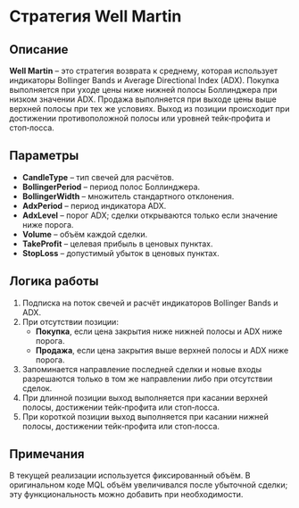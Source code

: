 # Стратегия Well Martin

## Описание

**Well Martin** – это стратегия возврата к среднему, которая использует индикаторы Bollinger Bands и Average Directional Index (ADX). Покупка выполняется при уходе цены ниже нижней полосы Боллинджера при низком значении ADX. Продажа выполняется при выходе цены выше верхней полосы при тех же условиях. Выход из позиции происходит при достижении противоположной полосы или уровней тейк‑профита и стоп‑лосса.

## Параметры

- **CandleType** – тип свечей для расчётов.
- **BollingerPeriod** – период полос Боллинджера.
- **BollingerWidth** – множитель стандартного отклонения.
- **AdxPeriod** – период индикатора ADX.
- **AdxLevel** – порог ADX; сделки открываются только если значение ниже порога.
- **Volume** – объём каждой сделки.
- **TakeProfit** – целевая прибыль в ценовых пунктах.
- **StopLoss** – допустимый убыток в ценовых пунктах.

## Логика работы

1. Подписка на поток свечей и расчёт индикаторов Bollinger Bands и ADX.
2. При отсутствии позиции:
   - **Покупка**, если цена закрытия ниже нижней полосы и ADX ниже порога.
   - **Продажа**, если цена закрытия выше верхней полосы и ADX ниже порога.
3. Запоминается направление последней сделки и новые входы разрешаются только в том же направлении либо при отсутствии сделок.
4. При длинной позиции выход выполняется при касании верхней полосы, достижении тейк‑профита или стоп‑лосса.
5. При короткой позиции выход выполняется при касании нижней полосы, достижении тейк‑профита или стоп‑лосса.

## Примечания

В текущей реализации используется фиксированный объём. В оригинальном коде MQL объём увеличивался после убыточной сделки; эту функциональность можно добавить при необходимости.
